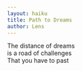 ```yaml
---
layout: haiku
title: Path to Dreams
author: Lens
---
```



The distance of dreams<br>
is a road of challenges<br>
That you have to past<br>